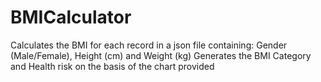 # BMICalculator
Calculates the BMI for each record in a json file containing: Gender (Male/Female), Height (cm) and Weight (kg) Generates the BMI Category and Health risk on the basis of the chart provided
